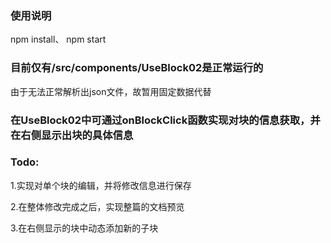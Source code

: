 ### 使用说明

npm install、
npm start


### 目前仅有/src/components/UseBlock02是正常运行的
由于无法正常解析出json文件，故暂用固定数据代替

### 在UseBlock02中可通过onBlockClick函数实现对块的信息获取，并在右侧显示出块的具体信息

### Todo:
1.实现对单个块的编辑，并将修改信息进行保存  

2.在整体修改完成之后，实现整篇的文档预览  

3.在右侧显示的块中动态添加新的子块
